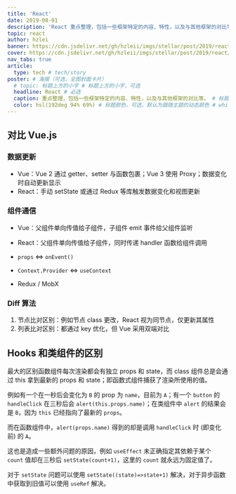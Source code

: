 ```yaml
---
title: 'React'
date: 2019-08-01
description: 'React 重点整理，包括一些框架特定的内容、特性，以及与其他框架的对比等。'
topic: react
author: hzlei
banner: https://cdn.jsdelivr.net/gh/hzleii/imgs/stellar/post/2019/react/react.webp
cover: https://cdn.jsdelivr.net/gh/hzleii/imgs/stellar/post/2019/react/react.webp
nav_tabs: true
article:
  type: tech # tech/story
poster: # 海报（可选，全图封面卡片）
  # topic: 标题上方的小字 # 标题上方的小字，可选
  headline: React # 必选
  caption: 重点整理，包括一些框架特定的内容、特性，以及与其他框架的对比等。 # 标题下方的小字，可选
  color: hsl(192deg 94% 69%) # 标题颜色，可选，默认为跟随主题的动态颜色 # white,red...
---
```


## 对比 Vue.js

### 数据更新

- Vue：Vue 2 通过 getter、setter 与函数包裹；Vue 3 使用 Proxy；数据变化时自动更新显示
- React：手动 setState 或通过 Redux 等库触发数据变化和视图更新

### 组件通信

- Vue：父组件单向传值给子组件，子组件 emit 事件给父组件监听
- React：父组件单向传值给子组件，同时传递 handler 函数给组件调用

- `props` <=> `onEvent()`
- `Context.Provider` <=> `useContext`
- Redux / MobX

### Diff 算法

1. 节点比对区别：例如节点 class 更改，React 视为同节点，仅更新其属性
2. 列表比对区别：都通过 key 优化，但 Vue 采用双端对比

## Hooks 和类组件的区别

最大的区别函数组件每次渲染都会有独立 props 和 state，而 class 组件总是会通过 this 拿到最新的 props 和 state；即函数式组件捕获了渲染所使用的值。

例如有一个在一秒后会变化为 `B` 的 prop 为 `name`，目前为 `A`；有一个 `button` 的 `handleClick` 在三秒后会 `alert(this.props.name)`；在类组件中 `alert` 的结果会是 `B`，因为 `this` 已经指向了最新的 `props`。

而在函数组件中，`alert(props.name)` 得到的却是调用 `handleClick` 时 (即变化前) 的 `A`。

这也是造成一些额外问题的原因，例如 `useEffect` 未正确指定其依赖于某个 `count` 值却在三秒后 `setState(count+1)`，这里的 `count` 就永远为固定值了。

对于 `setState` 问题可以使用 `setState((state)=>state+1)` 解决，对于异步函数中获取到旧值可以使用 `useRef` 解决。
